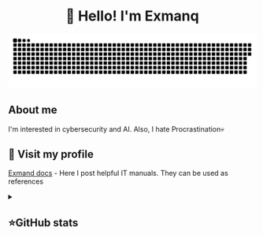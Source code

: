 <h1 align="center">👋 Hello! I'm Exmanq </h1>

<p align="center">
 <img width="600" src="assets/github-snake.svg" alt="snake"/>
</p>

## About me

I'm interested in cybersecurity and AI. Also, I hate Procrastination💀

## 🙏 Visit my profile
[Exmand docs](https://github.com/Exmanq) - Here I post helpful IT manuals. They can be used as references

<details align="left">
  <summary><h2><b>⭐GitHub stats</b></h2></summary>
  <p>
   <img src="https://github-readme-stats.vercel.app/api/top-langs/?username=Exmanq&theme=dracula&layout=compact&hide_border=true&bg_color=00000000" />
   <br>
   <img src="https://github-readme-stats.vercel.app/api?username=Exmanq&count_private=true&show_icons=true&theme=dracula&hide_border=true&bg_color=00000000" />
  </p>
</details>
